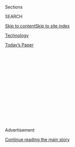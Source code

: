 <div id="app">

<div>

<div>

<div>

<div class="NYTAppHideMasthead css-1q2w90k e1suatyy0">

<div class="section css-ui9rw0 e1suatyy2">

<div class="css-eph4ug er09x8g0">

<div class="css-6n7j50">

</div>

<span class="css-1dv1kvn">Sections</span>

<div class="css-10488qs">

<span class="css-1dv1kvn">SEARCH</span>

</div>

[Skip to content](#site-content)[Skip to site
index](#site-index)

</div>

<div id="masthead-section-label" class="css-1wr3we4 eaxe0e00">

[Technology](https://www.nytimes.com/section/technology)

</div>

<div class="css-10698na e1huz5gh0">

</div>

</div>

<div id="masthead-bar-one" class="section hasLinks css-15hmgas e1csuq9d3">

<div class="css-uqyvli e1csuq9d0">

</div>

<div class="css-1uqjmks e1csuq9d1">

</div>

<div class="css-9e9ivx">

[](https://myaccount.nytimes.com/auth/login?response_type=cookie&client_id=vi)

</div>

<div class="css-1bvtpon e1csuq9d2">

[Today’s
Paper](https://www.nytimes.com/section/todayspaper)

</div>

</div>

</div>

</div>

<div data-aria-hidden="false">

<div id="site-content" data-role="main">

<div>

<div class="css-1aor85t" style="opacity:0.000000001;z-index:-1;visibility:hidden">

<div class="css-1hqnpie">

<div class="css-epjblv">

<span class="css-17xtcya">[Technology](/section/technology)</span><span class="css-x15j1o">|</span><span class="css-fwqvlz">U.S.
Subpoenas Huawei Over Its Dealings in Iran and North
Korea</span>

</div>

<div class="css-k008qs">

<div class="css-1iwv8en">

<span class="css-18z7m18"></span>

<div>

</div>

</div>

<span class="css-1n6z4y">https://nyti.ms/1RQdtl5</span>

<div class="css-1705lsu">

<div class="css-4xjgmj">

<div class="css-4skfbu" data-role="toolbar" data-aria-label="Social Media Share buttons, Save button, and Comments Panel with current comment count" data-testid="share-tools">

  - 
  - 
  - 
  - 
    
    <div class="css-6n7j50">
    
    </div>

  - 

</div>

</div>

</div>

</div>

</div>

</div>

<div id="NYT_TOP_BANNER_REGION" class="css-13pd83m">

</div>

<div id="top-wrapper" class="css-1sy8kpn">

<div id="top-slug" class="css-l9onyx">

Advertisement

</div>

[Continue reading the main
story](#after-top)

<div class="ad top-wrapper" style="text-align:center;height:100%;display:block;min-height:250px">

<div id="top" class="place-ad" data-position="top" data-size-key="top">

</div>

</div>

<div id="after-top">

</div>

</div>

<div id="sponsor-wrapper" class="css-1hyfx7x">

<div id="sponsor-slug" class="css-19vbshk">

Supported by

</div>

[Continue reading the main
story](#after-sponsor)

<div id="sponsor" class="ad sponsor-wrapper" style="text-align:center;height:100%;display:block">

</div>

<div id="after-sponsor">

</div>

</div>

<div class="css-1vkm6nb ehdk2mb0">

# U.S. Subpoenas Huawei Over Its Dealings in Iran and North Korea

</div>

<div class="css-79elbk" data-testid="photoviewer-wrapper">

<div class="css-z3e15g" data-testid="photoviewer-wrapper-hidden">

</div>

<div class="css-1a48zt4 ehw59r15" data-testid="photoviewer-children">

![<span class="css-16f3y1r e13ogyst0" data-aria-hidden="true">Huawei, a
major supplier of telecommunications equipment, reported revenue of
about $60 billion in
2014.</span><span class="css-cnj6d5 e1z0qqy90" itemprop="copyrightHolder"><span class="css-1ly73wi e1tej78p0">Credit...</span><span><span>Aly
Song/Reuters</span></span></span>](https://static01.nyt.com/images/2016/06/03/business/03huawei/03huawei-articleLarge.jpg?quality=75&auto=webp&disable=upscale)

</div>

</div>

<div class="css-xt80pu e12qa4dv0">

<div class="css-18e8msd">

<div class="css-vp77d3 epjyd6m0">

<div class="css-1baulvz">

By [<span class="css-1baulvz last-byline" itemprop="name">Paul
Mozur</span>](https://www.nytimes.com/by/paul-mozur)

</div>

</div>

  - June 2,
    2016

  - 
    
    <div class="css-4xjgmj">
    
    <div class="css-d8bdto" data-role="toolbar" data-aria-label="Social Media Share buttons, Save button, and Comments Panel with current comment count" data-testid="share-tools">
    
      - 
      - 
      - 
      - 
        
        <div class="css-6n7j50">
        
        </div>
    
      - 
    
    </div>
    
    </div>

</div>

</div>

<div class="section meteredContent css-1r7ky0e" name="articleBody" itemprop="articleBody">

<div class="css-1fanzo5 StoryBodyCompanionColumn">

<div class="css-53u6y8">

HONG KONG — Huawei Technologies has become China’s most successful
international technology company, in part by tapping markets as varied
as Britain, India and Kenya.

But it also moved into [markets like
Syria](https://www.facebook.com/pages/Huawei-Syria-Office/200124263335445),
where American officials have imposed limits on sales of technology that
could be used to commit human rights abuses, and into Iran, where
sanctions have only recently been eased. And its presence in such
countries is now coming under greater scrutiny.

The United States Commerce Department is demanding that the company,
based in the south China city of Shenzhen, turn over all information
regarding the export or re-export of American technology to Cuba, Iran,
North Korea, Sudan and Syria, according to a subpoena sent to Huawei and
viewed by The New York Times. The subpoena is part of an investigation
into whether Huawei broke United States export controls.

</div>

</div>

<div class="css-1fanzo5 StoryBodyCompanionColumn">

<div class="css-53u6y8">

Sent to Huawei’s American headquarters in the Dallas suburb of Plano,
the subpoena called for Huawei to turn over information related to
shipments to those countries over the past five years. It also sought
evidence of shipments to the countries indirectly through front or shell
companies. The subpoena directed company officials to testify last month
in Irving, Tex., or to provide information before then; it was not clear
whether the meeting took
place.

</div>

</div>

<div style="max-width:100%;margin:0 auto">

<div class="css-17dprlf" data-id="100000004450996" data-slug="03huawei-bullets" style="max-width:300px">

</div>

</div>

<div class="css-1fanzo5 StoryBodyCompanionColumn">

<div class="css-53u6y8">

Huawei has not been accused of wrongdoing. In a statement, the company
said it was committed to complying with laws and regulations where it
operated. The document, which was issued by the Commerce Department
office that investigates export violations, is an administrative
subpoena, meaning it does not indicate a criminal investigation.

Still, the scrutiny over Huawei’s dealings with those countries is
emblematic of growing discord between the United States and China over
control of global communications technology. It also illustrates how
technology companies from both countries have been pulled into the
high-stakes geopolitical contest over cybersecurity and the global
management of the internet.

If the investigation finds that Huawei was acting counter to United
States national security or foreign policy interests, it could limit the
company’s access to crucial American-made components and other tech
products. Given Huawei’s size and reach, that could affect the
development of cellular networks and other large-scale technology
infrastructure projects across the world.

“We do not comment with regard to ongoing investigations,” a Commerce
Department spokesman said.

The subpoena was issued after the United States briefly blocked in March
sales of American technology to Huawei’s smaller Chinese rival, ZTE,
over similar concerns. As part of their move against ZTE, American
officials released internal ZTE documents that showed the Chinese
company used a rival’s business efforts in those countries as a model.
While the rival was not named in the documents, its description [matched
Huawei](http://www.nytimes.com/2016/03/19/technology/zte-document-raises-questions-about-huawei-and-sanctions.html).

</div>

</div>

<div class="css-1fanzo5 StoryBodyCompanionColumn">

<div class="css-53u6y8">

With the new investigation into Huawei, the United States is going after
a much larger target. In 2014, Huawei reported revenue of about $60
billion, about four times that of ZTE. Depending on the measure, it
ranks with Ericsson of Sweden as the world’s largest supplier of the
base stations and other equipment that make mobile telecommunications
systems
run.

</div>

</div>

<div style="max-width:100%;margin:0 auto">

<div class="css-17dprlf" data-id="100000004451113" data-slug="03huawei-pullquote" style="max-width:300px">

</div>

</div>

<div class="css-1fanzo5 StoryBodyCompanionColumn">

<div class="css-53u6y8">

Though the subpoena did not indicate whether any actions would be taken
against Huawei, any major United States step to block the sales of
American tech equipment to Huawei would have major implications for
telecom networks across the world. Many of Huawei’s products use
American components or work with American technology.

Huawei has long benefited from access to easy credit from China’s
state-run lenders as it has expanded into areas where China seeks
influence. But the company has drawn skepticism in the United States,
where officials have put an effective block on selling its telecom
infrastructure equipment. China has used the move as a justification to
push back against the market dominance of American companies like Cisco,
IBM and Qualcomm in China.

Disclosures by the former American intelligence contractor Edward J.
Snowden revealed that as the United States publicly raised concerns
about the security of Huawei products, the United States National
Security Agency was busy working to tunnel its own backdoor access into
Huawei equipment and to snoop on Huawei’s communications to look for
links to the Chinese military.

Huawei has not shied from agreements that could draw criticism. In
September, it signed a deal with Syria’s Communications and Technology
Ministry to help the country develop its communications networks.

Huawei’s business in Iran has fallen under American criticism in the
past. In 2011, Huawei said in a statement that it would voluntarily
restrict the growth of its business in Iran. A year later, six American
lawmakers wrote a letter to the State Department, calling for an
investigation into whether Huawei was violating sanctions on Iran.
Recently, the Congressional Research Service released a report that said
that companies like Huawei appeared to have fulfilled pledges not to
sell technology for blocking telecommunications in 2014.

</div>

</div>

</div>

<div>

</div>

<div>

</div>

<div>

</div>

<div>

<div id="bottom-wrapper" class="css-1ede5it">

<div id="bottom-slug" class="css-l9onyx">

Advertisement

</div>

[Continue reading the main
story](#after-bottom)

<div id="bottom" class="ad bottom-wrapper" style="text-align:center;height:100%;display:block;min-height:90px">

</div>

<div id="after-bottom">

</div>

</div>

</div>

</div>

</div>

## Site Index

<div>

</div>

## Site Information Navigation

  - [© <span>2020</span> <span>The New York Times
    Company</span>](https://help.nytimes.com/hc/en-us/articles/115014792127-Copyright-notice)

<!-- end list -->

  - [NYTCo](https://www.nytco.com/)
  - [Contact
    Us](https://help.nytimes.com/hc/en-us/articles/115015385887-Contact-Us)
  - [Work with us](https://www.nytco.com/careers/)
  - [Advertise](https://nytmediakit.com/)
  - [T Brand Studio](http://www.tbrandstudio.com/)
  - [Your Ad
    Choices](https://www.nytimes.com/privacy/cookie-policy#how-do-i-manage-trackers)
  - [Privacy](https://www.nytimes.com/privacy)
  - [Terms of
    Service](https://help.nytimes.com/hc/en-us/articles/115014893428-Terms-of-service)
  - [Terms of
    Sale](https://help.nytimes.com/hc/en-us/articles/115014893968-Terms-of-sale)
  - [Site
    Map](https://spiderbites.nytimes.com)
  - [Help](https://help.nytimes.com/hc/en-us)
  - [Subscriptions](https://www.nytimes.com/subscription?campaignId=37WXW)

</div>

</div>

</div>

</div>
